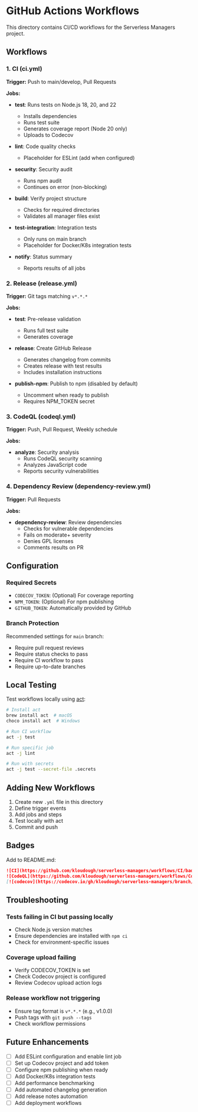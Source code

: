 # GitHub Actions Workflows

This directory contains CI/CD workflows for the Serverless Managers project.

## Workflows

### 1. CI (ci.yml)
**Trigger:** Push to main/develop, Pull Requests

**Jobs:**
- **test**: Runs tests on Node.js 18, 20, and 22
  - Installs dependencies
  - Runs test suite
  - Generates coverage report (Node 20 only)
  - Uploads to Codecov

- **lint**: Code quality checks
  - Placeholder for ESLint (add when configured)

- **security**: Security audit
  - Runs npm audit
  - Continues on error (non-blocking)

- **build**: Verify project structure
  - Checks for required directories
  - Validates all manager files exist

- **test-integration**: Integration tests
  - Only runs on main branch
  - Placeholder for Docker/K8s integration tests

- **notify**: Status summary
  - Reports results of all jobs

### 2. Release (release.yml)
**Trigger:** Git tags matching `v*.*.*`

**Jobs:**
- **test**: Pre-release validation
  - Runs full test suite
  - Generates coverage

- **release**: Create GitHub Release
  - Generates changelog from commits
  - Creates release with test results
  - Includes installation instructions

- **publish-npm**: Publish to npm (disabled by default)
  - Uncomment when ready to publish
  - Requires NPM_TOKEN secret

### 3. CodeQL (codeql.yml)
**Trigger:** Push, Pull Request, Weekly schedule

**Jobs:**
- **analyze**: Security analysis
  - Runs CodeQL security scanning
  - Analyzes JavaScript code
  - Reports security vulnerabilities

### 4. Dependency Review (dependency-review.yml)
**Trigger:** Pull Requests

**Jobs:**
- **dependency-review**: Review dependencies
  - Checks for vulnerable dependencies
  - Fails on moderate+ severity
  - Denies GPL licenses
  - Comments results on PR

## Configuration

### Required Secrets
- `CODECOV_TOKEN`: (Optional) For coverage reporting
- `NPM_TOKEN`: (Optional) For npm publishing
- `GITHUB_TOKEN`: Automatically provided by GitHub

### Branch Protection
Recommended settings for `main` branch:
- Require pull request reviews
- Require status checks to pass
- Require CI workflow to pass
- Require up-to-date branches

## Local Testing

Test workflows locally using [act](https://github.com/nektos/act):

```bash
# Install act
brew install act  # macOS
choco install act  # Windows

# Run CI workflow
act -j test

# Run specific job
act -j lint

# Run with secrets
act -j test --secret-file .secrets
```

## Adding New Workflows

1. Create new `.yml` file in this directory
2. Define trigger events
3. Add jobs and steps
4. Test locally with act
5. Commit and push

## Badges

Add to README.md:

```markdown
![CI](https://github.com/kloudough/serverless-managers/workflows/CI/badge.svg)
![CodeQL](https://github.com/kloudough/serverless-managers/workflows/CodeQL/badge.svg)
[![codecov](https://codecov.io/gh/kloudough/serverless-managers/branch/main/graph/badge.svg)](https://codecov.io/gh/kloudough/serverless-managers)
```

## Troubleshooting

### Tests failing in CI but passing locally
- Check Node.js version matches
- Ensure dependencies are installed with `npm ci`
- Check for environment-specific issues

### Coverage upload failing
- Verify CODECOV_TOKEN is set
- Check Codecov project is configured
- Review Codecov upload action logs

### Release workflow not triggering
- Ensure tag format is `v*.*.*` (e.g., v1.0.0)
- Push tags with `git push --tags`
- Check workflow permissions

## Future Enhancements

- [ ] Add ESLint configuration and enable lint job
- [ ] Set up Codecov project and add token
- [ ] Configure npm publishing when ready
- [ ] Add Docker/K8s integration tests
- [ ] Add performance benchmarking
- [ ] Add automated changelog generation
- [ ] Add release notes automation
- [ ] Add deployment workflows
